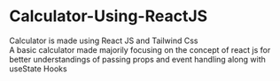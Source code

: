 # Calculator-Using-ReactJS
Calculator is made using React JS and Tailwind Css 
<br>
A basic calculator made majorily focusing on the concept of react js for better understandings of passing props and event handling along with useState Hooks 
